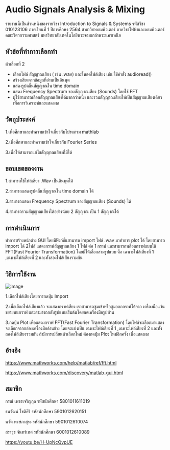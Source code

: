 # Audio Signals Analysis & Mixing
 
  รายงานนี้เป็นส่วนหนึ่งของรายวิชา Introduction to Signals & Systems รหัสวิชา 010123106 ภาคเรียนที่ 1 ปีการศึกษา 2564 สาขาวิชาคอมพิวเตอร์ ภาควิชาไฟฟ้าและคอมพิวเตอร์ คณะวิศวกรรมศาสตร์ มหาวิทยาลัยเทคโนโลยีพระจอมเกล้าพระนครเหนือ

## หัวข้อที่ทำการเลือกทำ
ตัวเลือกที่ 2
- เลือกไฟล์ สัญญาณเสียง ( เช่น .wav) และโหลดไฟล์เสียง เช่น ใช้คำสั่ง audioread()
- สร้างเสียงจากข้อมูลที่อ่านเป็นอินพุต
- แสดงรูปคลื่นสัญญาณใน time domain
- แสดง Frequency Spectrum ของสัญญาณเสียง (Sounds) โดยใช้ FFT
- ผู้ใช้สามารถเลือกสัญญาณเสียงได้มากกว่าหนึ่ง และรวมสัญญาณเสียงให้เป็นสัญญาณเสียงเดียว
เพื่อการวิเคราะห์และแสดงผล

## วัตถุประสงค์
1.เพื่อศึกษาและทำความเข้าใจเกี่ยวกับโปรแกรม mathlab

2.เพื่อศึกษาและทำความเข้าใจเกี่ยวกับ Fourier Series

3.เพื่อให้สามารถแก้ไขสัญญาณเสียงที่มีได้

## ขอบเขตของงาน
1.สามารถใช้ไฟล์เสียง .Wav เป็นอินพุตได้

2.สามารถแสดงรูปคลื่นสัญญาณใน time domain ได้

3.สามารถแสดง Frequency Spectrum ของสัญญาณเสียง (Sounds) ได้

4.สามารถรวมสัญญาณเสียงได้อย่างน้อย 2 สัญญาณ เป็น 1 สัญญาณได้

## การดำเนินการ
	
  ทำการสร้างหน้าต่าง GUI โดยมีฟังก์ชั่นสามารถ import ไฟล์ .wav มาทำการ plot ได้ 
โดยสามารถ import ได้ 2ไฟล์ แสดงกราฟสัญญาณเสียง 1 ไฟล์ ต่อ 1 กราฟ และสามารถพล็อตกราฟแบบใช้ FFT(Fast Fourier Transformation) 
โดยมีให้เลือกสามรูปแบบ คือ เฉพาะไฟล์เสียงที่ 1 ,เฉพาะไฟล์เสียงที่ 2 และทั้งสองไฟล์เสียงรวมกัน
        
 ## วิธีการใช้งาน
 ![image](https://i.imgur.com/TdjMWSv.png)
                         
1.เลือกไฟล์เสียงโดยการกดปุ่ม Import 
 
2.เมื่อเลือกไฟล์เสียงแล้ว จะแสดงกราฟเสียง เราสามารถซูมเข้าหรือซูมออกกราฟได้จาก เครื่องมือแว่นขยายบนกราฟ และสามารถกลับรูปแบบเริ่มต้นโดยกดเครื่องมือรูปบ้าน

3.กดปุ่ม Plot เพื่อแสดงกราฟ FFT(Fast Fourier Transformation) โดยไฟล์จะเลือกมาแสดง จะเลือกจากกล่องเครื่องมือด้านข้าง โดยจะแบ่งเป็น เฉพาะไฟล์เสียงที่ 1 ,เฉพาะไฟล์เสียงที่ 2 และทั้งสองไฟล์เสียงรวมกัน ถ้ามีการเปลี่ยนตัวเลือกใหม่ ต้องกดปุ่ม Plot ใหม่อีกครั้ง เพื่อแสดงผล
 
 ## อ้างอิง
  https://www.mathworks.com/help/matlab/ref/fft.html 
  
  https://www.mathworks.com/discovery/matlab-gui.html
   ## สมาชิก
   
 กรณ์ เพชรเจริญกุล 	รหัสนักศึกษา 5801011611019
 
 ธนวัฒน์ โชติศิริ 	รหัสนักศึกษา 5901012620151
 
 นวัต พงษ์ภาสุระ 	รหัสนักศึกษา 5901012610074
 
 สราวุธ จันทร์เทศ	รหัสนักศึกษา 6001012610089
 
 https://youtu.be/H-UpNcQvpUE 
